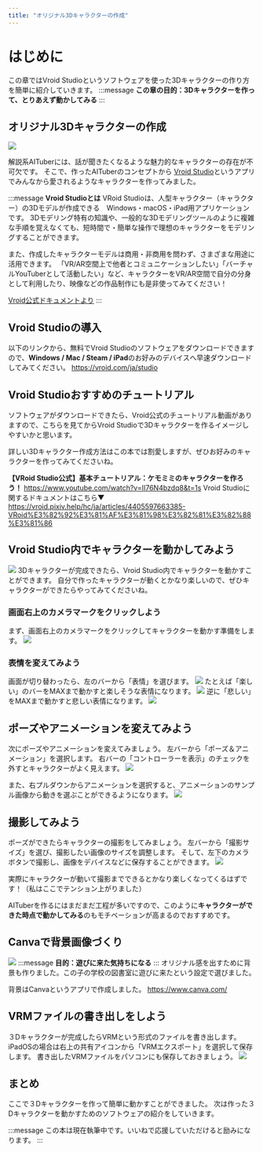 ```yaml
---
title: "オリジナル3Dキャラクターの作成"
---
```

# はじめに
この章ではVroid Studioというソフトウェアを使った3Dキャラクターの作り方を簡単に紹介していきます。
:::message
**この章の目的：3Dキャラクターを作って、とりあえず動かしてみる**
:::

## オリジナル3Dキャラクターの作成
![](https://storage.googleapis.com/zenn-user-upload/19d7d52f38c4-20240215.png)

解説系AITuberには、話が聞きたくなるような魅力的なキャラクターの存在が不可欠です。
そこで、作ったAITuberのコンセプトから
[Vroid Studio](https://vroid.com/en/studio)というアプリでみんなから愛されるようなキャラクターを作ってみました。

:::message
**Vroid Studioとは**
VRoid Studioは、人型キャラクター（キャラクター）の3Dモデルが作成できる　Windows・macOS・iPad用アプリケーションです。
3Dモデリング特有の知識や、一般的な3Dモデリングツールのように複雑な手順を覚えなくても、短時間で・簡単な操作で理想のキャラクターをモデリングすることができます。

また、作成したキャラクターモデルは商用・非商用を問わず、さまざまな用途に活用できます。
「VR/AR空間上で他者とコミュニケーションしたい」「バーチャルYouTuberとして活動したい」など、キャラクターをVR/AR空間で自分の分身として利用したり、映像などの作品制作にも是非使ってみてください！

[Vroid公式ドキュメントより](https://vroid.pixiv.help/hc/ja/articles/4405597663385-VRoid%E3%82%92%E3%81%AF%E3%81%98%E3%82%81%E3%82%88%E3%81%86)
:::

## Vroid Studioの導入
以下のリンクから、無料でVroid Studioのソフトウェアをダウンロードできますので、**Windows / Mac / Steam / iPad**のお好みのデバイスへ早速ダウンロードしてみてください。
https://vroid.com/ja/studio

## Vroid Studioおすすめのチュートリアル
ソフトウェアがダウンロードできたら、Vroid公式のチュートリアル動画がありますので、こちらを見てからVroid Studioで3Dキャラクターを作るイメージしやすいかと思います。

詳しい3Dキャラクター作成方法はこの本では割愛しますが、ぜひお好みのキャラクターを作ってみてくださいね。

**【VRoid Studio公式】基本チュートリアル：ケモミミのキャラクターを作ろう！**
https://www.youtube.com/watch?v=II76N4bzdq8&t=1s
Vroid Studioに関するドキュメントはこちら▼
https://vroid.pixiv.help/hc/ja/articles/4405597663385-VRoid%E3%82%92%E3%81%AF%E3%81%98%E3%82%81%E3%82%88%E3%81%86

## Vroid Studio内でキャラクターを動かしてみよう
![](https://storage.googleapis.com/zenn-user-upload/c8f3c18ec9e0-20240215.png)
3Dキャラクターが完成できたら、Vroid Studio内でキャラクターを動かすことができます。
自分で作ったキャラクターが動くとかなり楽しいので、ぜひキャラクターができたらやってみてくださいね。

### 画面右上のカメラマークをクリックしよう
まず、画面右上のカメラマークをクリックしてキャラクターを動かす準備をします。
![](https://storage.googleapis.com/zenn-user-upload/ce1156ee35b5-20240215.jpg)

### 表情を変えてみよう
画面が切り替わったら、左のバーから「表情」を選びます。
![](https://storage.googleapis.com/zenn-user-upload/377c89525891-20240215.jpg)
たとえば「楽しい」のバーをMAXまで動かすと楽しそうな表情になります。
![](https://storage.googleapis.com/zenn-user-upload/c739b8f1e2e1-20240215.jpg)
逆に「悲しい」をMAXまで動かすと悲しい表情になります。
![](https://storage.googleapis.com/zenn-user-upload/5888c2ac71e5-20240215.jpg)

## ポーズやアニメーションを変えてみよう
次にポーズやアニメーションを変えてみましょう。
左バーから「ポーズ＆アニメーション」を選択します。
右バーの「コントローラーを表示」のチェックを外すとキャラクターがよく見えます。
![](https://storage.googleapis.com/zenn-user-upload/063f415b1668-20240215.jpg)

また、右プルダウンからアニメーションを選択すると、アニメーションのサンプル画像から動きを選ぶことができるようになります。
![](https://storage.googleapis.com/zenn-user-upload/fbd1c09b287c-20240215.jpg)

## 撮影してみよう
ポーズができたらキャラクターの撮影をしてみましょう。
左バーから「撮影サイズ」を選び、撮影したい画像のサイズを調整します。
そして、左下のカメラボタンで撮影し、画像をデバイスなどに保存することができます。
![](https://storage.googleapis.com/zenn-user-upload/2c4b01e9c489-20240215.jpg)

実際にキャラクターが動いて撮影までできるとかなり楽しくなってくるはずです！（私はここでテンション上がりました）

AITuberを作るにはまだまだ工程が多いですので、このように**キャラクターができた時点で動かしてみる**のもモチベーションが高まるのでおすすめです。

## Canvaで背景画像づくり
![](https://storage.googleapis.com/zenn-user-upload/1e2c999c7d20-20240215.png)
:::message
**目的：遊びに来た気持ちになる**
:::
オリジナル感を出すために背景も作りました。この子の学校の図書室に遊びに来たという設定で選びました。

背景はCanvaというアプリで作成しました。
https://www.canva.com/

## VRMファイルの書き出しをしよう
３Dキャラクターが完成したらVRMという形式のファイルを書き出します。
iPadOSの場合は右上の共有アイコンから「VRMエクスポート」を選択して保存します。
書き出したVRMファイルをパソコンにも保存しておきましょう。
![](https://storage.googleapis.com/zenn-user-upload/1179cfddaa8d-20240218.png)

## まとめ
ここで３Dキャラクターを作って簡単に動かすことができました。
次は作った３Dキャラクターを動かすためのソフトウェアの紹介をしていきます。

:::message
この本は現在執筆中です。いいねで応援していただけると励みになります。
:::